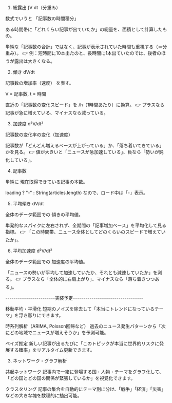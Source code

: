 1. 総露出 ∫V dt（分重み）

数式でいうと 「記事数の時間積分」

ある時間帯に「どれくらい記事が出ていたか」の総量を、面積として計算したもの。

単純な「記事数の合計」ではなく、記事が表示されていた時間も重視する（＝分重み）。
👉 例：短時間に10本出たのと、長時間に1本出ていたのでは、後者のほうが露出は大きくなる。

2. 傾き dV/dt

記事数の増加率（速度） を表す。

V = 記事数, t = 時間

直近の「記事数の変化スピード」を /h（1時間あたり）に換算。
👉 プラスなら記事が急に増えている、マイナスなら減っている。

3. 加速度 d²V/dt²

記事数の変化率の変化（加速度）

記事数が「どんどん増えるペースが上がっている」か、「落ち着いてきている」かを見る。
👉 値が大きいと「ニュースが急加速している」、負なら「勢いが鈍化している」。

4. 記事数

単純に 現在取得できている記事の本数。

loading ? "-" : String(articles.length) なので、ロード中は「-」表示。

5. 平均傾き dV/dt

全体のデータ範囲での 傾きの平均値。

単発的なスパイクに左右されず、全期間の「記事増加ペース」を平均化して見る指標。
👉 「この時間帯、ニュース全体としてどのくらいのスピードで増えていたか」。

6. 平均加速度 d²V/dt²

全体のデータ範囲での 加速度の平均値。

「ニュースの勢いが平均して加速していたか、それとも減速していたか」を測る。
👉 プラスなら「全体的に右肩上がり」、マイナスなら「落ち着きつつある」。



------------------------実装予定----------------------------------

移動平均・平滑化
短期のノイズを除去して「本当にトレンドになっているテーマ」を浮き彫りにできます。

時系列解析（ARIMA, Poisson回帰など）
過去のニュース発生パターンから「次にどの地域でニュースが増えそうか」を予測可能。

ベイズ推定
新しい記事が出るたびに「このトピックが本当に世界的リスクに発展する確率」をリアルタイム更新できます。

3. ネットワーク・グラフ解析

共起ネットワーク
記事内で一緒に登場する国・人物・テーマをグラフ化して、「どの国とどの国の関係が緊張しているか」を視覚化できます。

クラスタリング
記事の集合を自動的にテーマ別に分け、「戦争」「経済」「災害」などの大きな塊を数理的に抽出可能。
